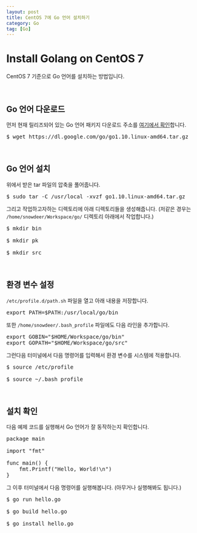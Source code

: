 ```yaml
---
layout: post
title: CentOS 7에 Go 언어 설치하기
category: Go
tag: [Go]
---
```

# Install Golang on CentOS 7

CentOS 7 기준으로 Go 언어를 설치하는 방법입니다.

<br>

## Go 언어 다운로드

먼저 현재 릴리즈되어 있는 Go 언어 패키지 다운로드 주소를 [여기에서 확인](https://golang.org/dl/)합니다.

<pre class="prettyprint">
$ wget https://dl.google.com/go/go1.10.linux-amd64.tar.gz
</pre>

<br>

## Go 언어 설치

위에서 받은 tar 파일의 압축을 풀어줍니다.

<pre class="prettyprint">
$ sudo tar -C /usr/local -xvzf go1.10.linux-amd64.tar.gz
</pre>

그리고 작업하고자하는 디렉토리에 아래 디렉토리들을 생성해줍니다. (저같은 경우는 `/home/snowdeer/Workspace/go/` 디렉토리 아래에서 작업합니다.)

<pre class="prettyprint">
$ mkdir bin

$ mkdir pk

$ mkdir src
</pre>

<br>

## 환경 변수 설정

`/etc/profile.d/path.sh` 파일을 열고 아래 내용을 저장합니다.

<pre class="prettyprint">
export PATH=$PATH:/usr/local/go/bin
</pre>

또한 `/home/snowdeer/.bash_profile` 파일에도 다음 라인을 추가합니다.

<pre class="prettyprint">
export GOBIN="$HOME/Workspace/go/bin"
export GOPATH="$HOME/Workspace/go/src"
</pre>

그런다음 터미널에서 다음 명령어를 입력해서 환경 변수를 시스템에 적용합니다.

<pre class="prettyprint">
$ source /etc/profile

$ source ~/.bash_profile
</pre>

<br>

## 설치 확인

다음 예제 코드를 실행해서 Go 언어가 잘 동작하는지 확인합니다.

<pre class="prettyprint">
package main

import "fmt"

func main() {
    fmt.Printf("Hello, World!\n")
}
</pre>

그 이후 터미널에서 다음 명령어를 실행해봅니다. (아무거나 실행해봐도 됩니다.)

<pre class="prettyprint">
$ go run hello.go

$ go build hello.go

$ go install hello.go
</pre>